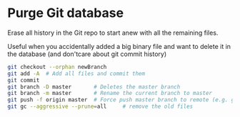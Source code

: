 # Purge Git database


Erase all history in the Git repo to start anew with all the remaining files.

Useful when you accidentally added a big binary file and want to delete it in the database (and don'tcare about git commit history)

<!--more-->

```bash
git checkout --orphan newBranch
git add -A  # Add all files and commit them
git commit
git branch -D master       # Deletes the master branch
git branch -m master       # Rename the current branch to master
git push -f origin master  # Force push master branch to remote (e.g. github)
git gc --aggressive --prune=all     # remove the old files
```

